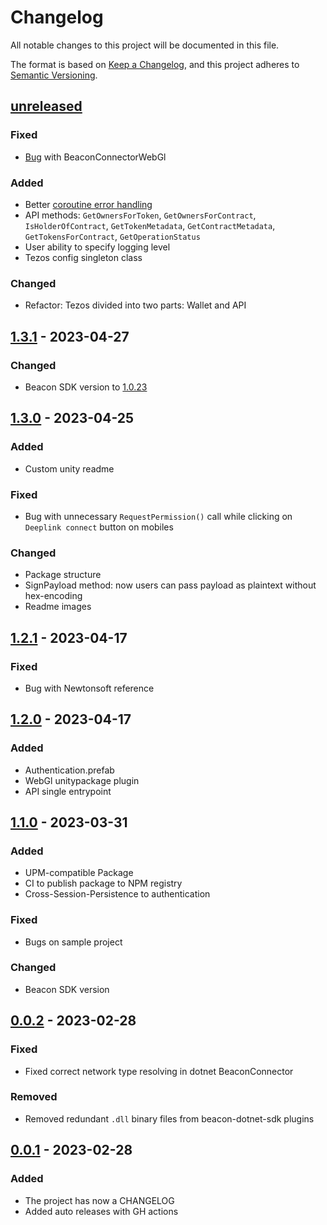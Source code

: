 # Changelog
All notable changes to this project will be documented in this file.

The format is based on [Keep a Changelog](https://keepachangelog.com/en/1.0.0/),
and this project adheres to [Semantic Versioning](https://semver.org/spec/v2.0.0.html).


## [unreleased]
### Fixed
- [Bug](https://github.com/trilitech/tezos-unity-sdk/issues/57) with BeaconConnectorWebGl

### Added
- Better [coroutine error handling](https://github.com/trilitech/tezos-unity-sdk/issues/39)
- API methods: `GetOwnersForToken`, `GetOwnersForContract`, `IsHolderOfContract`, `GetTokenMetadata`, `GetContractMetadata`, `GetTokensForContract`, `GetOperationStatus`
- User ability to specify logging level
- Tezos config singleton class

### Changed
- Refactor: Tezos divided into two parts: Wallet and API


## [1.3.1] - 2023-04-27
### Changed
- Beacon SDK version to [1.0.23](https://github.com/baking-bad/beacon-dotnet-sdk/releases/tag/v1.0.23)


## [1.3.0] - 2023-04-25
### Added
- Custom unity readme

### Fixed
- Bug with unnecessary `RequestPermission()` call while clicking on `Deeplink connect` button on mobiles

### Changed
- Package structure
- SignPayload method: now users can pass payload as plaintext without hex-encoding
- Readme images


## [1.2.1] - 2023-04-17
### Fixed
- Bug with Newtonsoft reference


## [1.2.0] - 2023-04-17
### Added
- Authentication.prefab
- WebGl unitypackage plugin
- API single entrypoint


## [1.1.0] - 2023-03-31
### Added
- UPM-compatible Package
- CI to publish package to NPM registry
- Cross-Session-Persistence to authentication

### Fixed
- Bugs on sample project

### Changed
- Beacon SDK version


## [0.0.2] - 2023-02-28
### Fixed
- Fixed correct network type resolving in dotnet BeaconConnector

### Removed
- Removed redundant `.dll` binary files from beacon-dotnet-sdk plugins


## [0.0.1] - 2023-02-28
### Added
- The project has now a CHANGELOG
- Added auto releases with GH actions


[unreleased]: https://github.com/trilitech/tezos-unity-sdk/compare/1.3.1...HEAD
[1.3.1]: https://github.com/trilitech/tezos-unity-sdk/releases/tag/1.3.1
[1.3.0]: https://github.com/trilitech/tezos-unity-sdk/releases/tag/1.3.0
[1.2.1]: https://github.com/trilitech/tezos-unity-sdk/releases/tag/1.2.1
[1.2.0]: https://github.com/trilitech/tezos-unity-sdk/releases/tag/1.2.0
[1.1.0]: https://github.com/trilitech/tezos-unity-sdk/releases/tag/1.1.0
[0.0.2]: https://github.com/trilitech/tezos-unity-sdk/releases/tag/0.0.2
[0.0.1]: https://github.com/trilitech/tezos-unity-sdk/releases/tag/0.0.1

